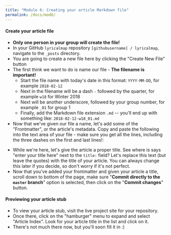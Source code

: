 ```yaml
---
title: "Module 6: Creating your article Markdown file"
permalink: /docs/mod6/
---
```


#### Create your article file
* **Only one person in your group will create the file!**
* In your GitHub `lyricalmap` repository `[githubusername] / lyricalmap`, navigate to the `_posts` directory.
* You are going to create a new file here by clicking the "Create New File" button [](https://help.github.com/assets/images/help/repository/create_new_file.png)
* The first think we want to do is name our file - **The filename is important!**
    * Start the file name with today's date in this format: `YYYY-MM-DD`, for example `2018-02-12`
    * Next in the filename will be a dash `-` followed by the quarter, for example `w18` for Winter 2018
    * Next will be another underscore, followed by your group number, for example `_01` for group 1
    * Finally, add the Markdown file extension `.md` -- you'll end up with something like: `2018-02-12-w18_01.md`
* Now that we've given our file a name, let's add some of the "Frontmatter", or the article's metadata. Copy and paste the following into the text area of your file - make sure you get all the lines, including the three dashes on the first and last lines!:

<script src="https://gist.github.com/kirschbombe/a806fe27ca6c9edb46c06c209b79d1f1.js"></script>

* While we're here, let's give the article a proper title. See where is says "enter your title here" next to the `title:` field? Let's replace this text (but leave the quotes) with the title of your article. You can always change this later if you decide, so don't worry if it's not perfect.
* Now that you've added your frontmatter and given your article a title, scroll down to bottom of the page, make sure "**Commit directly to the `master` branch**" option is selected, then click on the "**Commit changes**" button.

#### Previewing your article stub
* To view your article stub, visit the live project site for your repository.
* Once there, click on the "hamburger" menu to expand and select "Article Index". Look for your article title in the list and click on it.
* There's not much there now, but you'll soon fill it in :)
